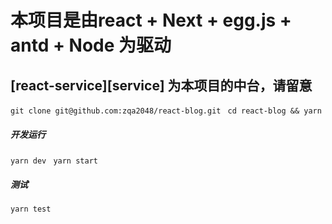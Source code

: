 # 本项目是由react + Next + egg.js + antd + Node 为驱动

## [react-service][service] 为本项目的中台，请留意

`git clone git@github.com:zqa2048/react-blog.git `
`cd react-blog && yarn ` 
##### 开发运行
`yarn dev `
`yarn start `
##### 测试
`yarn test ` 